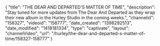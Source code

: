 {
    "title": "THE DEAR AND DEPARTED'S MATTER OF TIME",
    "description": "Stay tuned for more updates from The Dear And Departed as they wrap their new album in the Hurley Studio in the coming weeks.",
    "channelid": "158327",
    "videoid": "158777",
    "date_created": "1398292513",
    "date_modified": "1418181334",
    "type": "captivate",
    "layout": "channelVideo",
    "url": "\/hurley\/the-dear-and-departed-s-matter-of-time\/158327-158777"
}